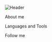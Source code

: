 ![Header](https://github.com/Suharik-228/Suharik-228/blob/main/assets/dobro-pozhlovat-15.gif)

About me

Languages and Tools

Follow me